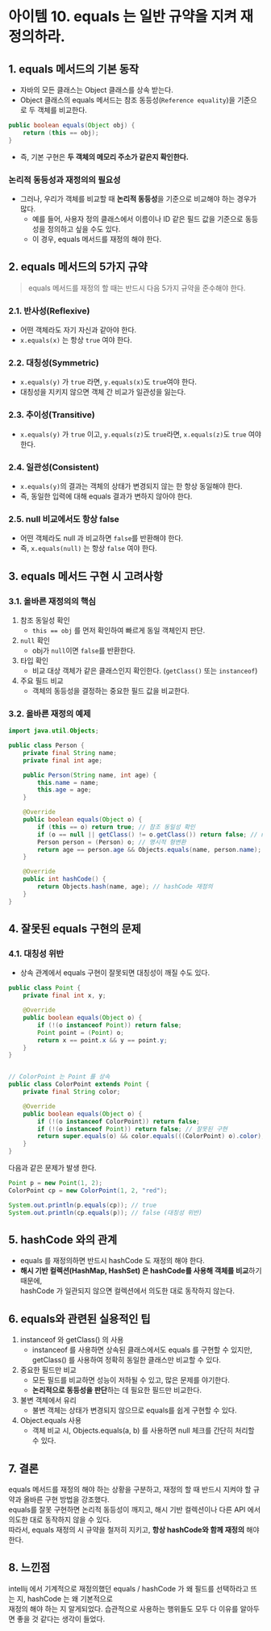 # 아이템 10. equals 는 일반 규약을 지켜 재정의하라.

## 1. equals 메서드의 기본 동작

- 자바의 모든 클래스는 Object 클래스를 상속 받는다.
- Object 클래스의 equals 메서드는 참조 동등성(`Reference equality`)을 기준으로 두 객체를 비교한다.

```Java
public boolean equals(Object obj) {
    return (this == obj);
}
```

- 즉, 기본 구현은 **두 객체의 메모리 주소가 같은지 확인한다.**

### 논리적 동등성과 재정의의 필요성

- 그러나, 우리가 객체를 비교할 때 **논리적 동등성**을 기준으로 비교해야 하는 경우가 많다.
    - 예를 들어, 사용자 정의 클래스에서 이름이나 ID 같은 필드 값을 기준으로 동등성을 정의하고 싶을 수도 있다.
    - 이 경우, equals 메서드를 재정의 해야 한다.

## 2. equals 메서드의 5가지 규약

> equals 메서드를 재정의 할 때는 반드시 다음 5가지 규약을 준수해야 한다.

### 2.1. 반사성(Reflexive)

- 어떤 객체라도 자기 자신과 같아야 한다.
- `x.equals(x)` 는 항상 `true` 여야 한다.

### 2.2. 대칭성(Symmetric)

- `x.equals(y)` 가 `true` 라면, `y.equals(x)`도 `true`여야 한다.
- 대칭성을 지키지 않으면 객체 간 비교가 일관성을 잃는다.

### 2.3. 추이성(Transitive)

- `x.equals(y)` 가 `true` 이고, `y.equals(z)`도 `true`라면, `x.equals(z)`도 `true` 여야 한다.

### 2.4. 일관성(Consistent)

- `x.equals(y)`의 결과는 객체의 상태가 변경되지 않는 한 항상 동일해야 한다.
- 즉, 동일한 입력에 대해 equals 결과가 변하지 않아야 한다.

### 2.5. null 비교에서도 항상 false

- 어떤 객체라도 null 과 비교하면 `false`를 반환해야 한다.
- 즉, `x.equals(null)` 는 항상 `false` 여야 한다.

## 3. equals 메서드 구현 시 고려사항

### 3.1. 올바른 재정의의 핵심

1. 참조 동일성 확인
    - `this == obj` 를 먼저 확인하여 빠르게 동일 객체인지 판단.
2. `null` 확인
    - obj가 `null`이면 `false`를 반환한다.
3. 타입 확인
    - 비교 대상 객체가 같은 클래스인지 확인한다. (`getClass()` 또는 `instanceof`)
4. 주요 필드 비교
    - 객체의 동등성을 결정하는 중요한 필드 값을 비교한다.

### 3.2. 올바른 재정의 예제

```Java
import java.util.Objects;

public class Person {
    private final String name;
    private final int age;

    public Person(String name, int age) {
        this.name = name;
        this.age = age;
    }

    @Override
    public boolean equals(Object o) {
        if (this == o) return true; // 참조 동일성 확인
        if (o == null || getClass() != o.getClass()) return false; // null 및 클래스 확인
        Person person = (Person) o; // 명시적 형변환
        return age == person.age && Objects.equals(name, person.name); // 주요 필드 비교
    }

    @Override
    public int hashCode() {
        return Objects.hash(name, age); // hashCode 재정의
    }
}
```

## 4. 잘못된 equals 구현의 문제

### 4.1. 대칭성 위반

- 상속 관계에서 equals 구현이 잘못되면 대칭성이 깨질 수도 있다.

```Java
public class Point {
    private final int x, y;

    @Override
    public boolean equals(Object o) {
        if (!(o instanceof Point)) return false;
        Point point = (Point) o;
        return x == point.x && y == point.y;
    }
}


// ColorPoint 는 Point 를 상속
public class ColorPoint extends Point {
    private final String color;

    @Override
    public boolean equals(Object o) {
        if (!(o instanceof ColorPoint)) return false;
        if (!(o instanceof Point)) return false; // 잘못된 구현
        return super.equals(o) && color.equals(((ColorPoint) o).color);
    }
}
```

다음과 같은 문제가 발생 한다.

```Java
Point p = new Point(1, 2);
ColorPoint cp = new ColorPoint(1, 2, "red");

System.out.println(p.equals(cp)); // true
System.out.println(cp.equals(p)); // false (대칭성 위반)
```

## 5. hashCode 와의 관계

- equals 를 재정의하면 반드시 hashCode 도 재정의 해야 한다.
- **해시 기반 컬렉션(HashMap, HashSet) 은 hashCode를 사용해 객체를 비교**하기 때문에,  
  hashCode 가 일관되지 않으면 컬렉션에서 의도한 대로 동작하지 않는다.

## 6. equals와 관련된 실용적인 팁

1. instanceof 와 getClass() 의 사용
    - instanceof 를 사용하면 상속된 클래스에서도 equals 를 구현할 수 있지만,  
      getClass() 를 사용하여 정확히 동일한 클래스만 비교할 수 있다.
2. 중요한 필드만 비교
    - 모든 필드를 비교하면 성능이 저하될 수 있고, 많은 문제를 야기한다.
    - **논리적으로 동등성을 판단**하는 데 필요한 필드만 비교한다.
3. 불변 객체에서 유리
    - 불변 객체는 상태가 변경되지 않으므로 equals를 쉽게 구현할 수 있다.
4. Object.equals 사용
    - 객체 비교 시, Objects.equals(a, b) 를 사용하면 null 체크를 간단히 처리할 수 있다.

## 7. 결론

equals 메서드를 재정의 해야 하는 상황을 구분하고, 재정의 할 때 반드시 지켜야 할 규약과 올바른 구현 방법을 강조했다.  
equals를 잘못 구현하면 논리적 동등성이 깨지고, 해시 기반 컬렉션이나 다른 API 에서 의도한 대로 동작하지 않을 수 있다.  
따라서, equals 재정의 시 규약을 철저히 지키고, **항상 hashCode와 함께 재정의** 해야 한다.

## 8. 느낀점

intellij 에서 기계적으로 재정의했던 equals / hashCode 가 왜 필드를 선택하라고 뜨는 지, hashCode 는 왜 기본적으로  
재정의 해야 하는 지 알게되었다.
습관적으로 사용하는 행위들도 모두 다 이유를 알아두면 좋을 것 같다는 생각이 들었다.